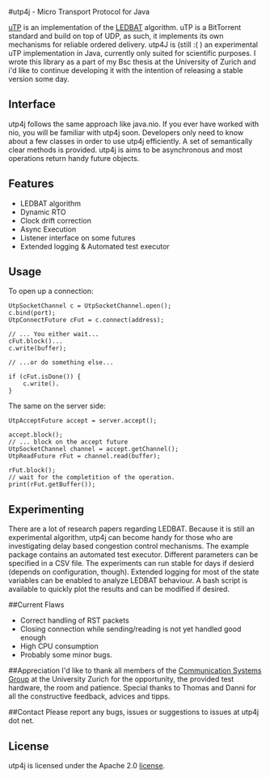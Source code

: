 #utp4j - Micro Transport Protocol for Java

[uTP][tp] is an implementation of the [LEDBAT][ledbat] algorithm. uTP is a BitTorrent 
standard and build on top of UDP, as such, it implements its own mechanisms for reliable ordered 
delivery. utp4J is (still :( ) an experimental uTP implementation in Java, currently only suited for scientific purposes. I wrote this library as a part of my Bsc thesis at the University of Zurich and i'd like to continue developing it with the intention of releasing a stable version some day. 

## Interface
utp4j follows the same approach like java.nio. If you ever have worked with nio, you will be familiar with utp4j soon. Developers only need to know about a few classes in order to use utp4j efficiently. 
A set of semantically clear methods is provided. utp4j is aims to be asynchronous and most operations return handy future objects. 

## Features
* LEDBAT algorithm
* Dynamic RTO 
* Clock drift correction
* Async Execution
* Listener interface on some futures
* Extended logging & Automated test executor

## Usage
To open up a connection:
```
UtpSocketChannel c = UtpSocketChannel.open();
c.bind(port);
UtpConnectFuture cFut = c.connect(address);

// ... You either wait...
cFut.block()...
c.write(buffer);

// ...or do something else...

if (cFut.isDone()) {
	c.write(). 
}
```
The same on the server side:
```
UtpAcceptFuture accept = server.accept();

accept.block();
// ... block on the accept future
UtpSocketChannel channel = accept.getChannel();
UtpReadFuture rFut = channel.read(buffer);

rFut.block();
// wait for the completition of the operation. 
print(rFut.getBuffer());
```
## Experimenting
There are a lot of research papers regarding LEDBAT. Because it is still an experimental algorithm, utp4j can become handy for those who are investigating delay based congestion control mechanisms. The example package contains an automated test executor. Different parameters can be specified in a CSV file. The experiments can run stable for days if desierd (depends on configuration, though). Extended logging for most of the state variables can be enabled to analyze LEDBAT behaviour. A bash script is available to quickly plot the results and can be modified if desired.

##Current Flaws
* Correct handling of RST packets 
* Closing connection while sending/reading is not yet handled good enough
* High CPU consumption
* Probably some minor bugs.

##Appreciation 
I'd like to thank all members of the [Communication Systems Group][csg] at the University Zurich for the opportunity, the provided test hardware, the room and patience.
Special thanks to Thomas and Danni for all the constructive feedback, advices and tipps. 

##Contact
Please report any bugs, issues or suggestions to issues at utp4j dot net.

## License
utp4j is licensed under the Apache 2.0 [license]. 

[csg]: http://www.csg.uzh.ch/
[tp]: http://www.bittorrent.org/beps/bep_0029.html
[ledbat]: http://datatracker.ietf.org/wg/ledbat/charter/
[license]: http://www.apache.org/licenses/LICENSE-2.0.html
